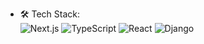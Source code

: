 - 🛠️ Tech Stack:  
  ![Next.js](https://img.shields.io/badge/Next.js-black?style=flat&logo=next.js)
  ![TypeScript](https://img.shields.io/badge/TypeScript-3178C6?style=flat&logo=typescript&logoColor=white)
  ![React](https://img.shields.io/badge/React-61DAFB?style=flat&logo=react&logoColor=white)
  ![Django](https://img.shields.io/badge/Django-092E20?style=flat&logo=django)
